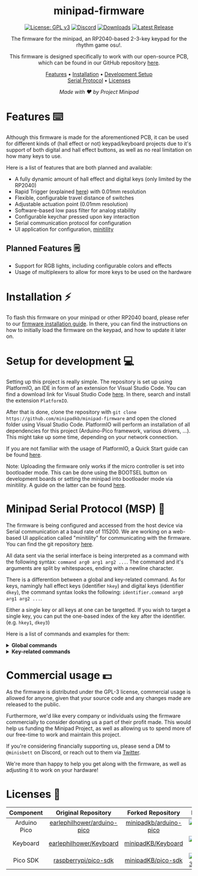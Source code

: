 <div align="center">

# minipad-firmware

[![License: GPL v3](https://img.shields.io/badge/License-GPLv3-blue.svg)](https://www.gnu.org/licenses/gpl-3.0)
[![Discord](https://img.shields.io/discord/1056311828344483840?label=discord&color=7289da)](https://discord.gg/minipad)
[![Downloads](https://img.shields.io/github/downloads/minipadkb/minipad-firmware/total)](https://github.com/minipadKB/minipad-firmware/releases/latest)
[![Latest Release](https://img.shields.io/github/v/release/minipadkb/minipad-firmware?color=dd00dd)](https://github.com/minipadKB/minipad-firmware/releases/latest)

The firmware for the minipad, an RP2040-based 2-3-key keypad for the rhythm game osu!.

This firmware is designed specifically to work with our open-source PCB,</br>
which can be found in our GitHub repository [here](https://github.com/minipadkb/minipad).

[Features](#features-%EF%B8%8F) • [Installation](#installation-) • [Development Setup](#setup-for-development-)</br>
[Serial Protocol](#minipad-serial-protocol-msp-) • [Licenses](#licenses-)
</div>

<div align="center">
<i>Made with ❤️ by Project Minipad</i>
</div>

# Features ⌨️

Although this firmware is made for the aforementioned PCB, it can be used for different kinds of (hall effect or not) keypad/keyboard projects due to it's support of both digital and hall effect buttons, as well as no real limitation on how many keys to use.

Here is a list of features that are both planned and available:
- A fully dynamic amount of hall effect and digital keys (only limited by the RP2040)
- Rapid Trigger (explained [here](https://github.com/minipadKB/minipad-firmware/blob/master/src/handlers/keypad_handler.cpp#L13)) with 0.01mm resolution
- Flexible, configurable travel distance of switches
- Adjustable actuation point (0.01mm resolution)
- Software-based low pass filter for analog stability
- Configurable keychar pressed upon key interaction
- Serial communication protocol for configuration
- UI application for configuration, [minitility](https://github.com/minipadkb/minitility)

Planned Features 🗒️
-
- Support for RGB lights, including configurable colors and effects
- Usage of multiplexers to allow for more keys to be used on the hardware

# Installation ⚡

To flash this firmware on your minipad or other RP2040 board, please refer to our [firmware installation guide](https://minipad.minii.moe/docs/minipad/install-firmware). In there, you can find the instructions on how to initially load the firmware on the keypad, and how to update it later on.

# Setup for development 💻

Setting up this project is really simple. The repository is set up using PlatformIO, an IDE in form of an extension for Visual Studio Code.
You can find a download link for Visual Studio Code [here](https://code.visualstudio.com/). In there, search and install the extension `PlatformIO`.

After that is done, clone the repository with `git clone https://github.com/minipadkb/minipad-firmware` and open the cloned folder using Visual Studio Code. PlatformIO will perform an installation of all dependencies for this project (Arduino-Pico framework, various drivers, ...). This might take up some time, depending on your network connection.

If you are not familiar with the usage of PlatformIO, a Quick Start guide can be found [here](https://docs.platformio.org/en/stable/integration/ide/vscode.html).

Note: Uploading the firmware only works if the micro controller is set into bootloader mode. This can be done using the BOOTSEL button on development boards or setting the minipad into bootloader mode via minitility. A guide on the latter can be found [here](https://minipad.minii.moe/docs/minitility/get-started).

# Minipad Serial Protocol (MSP) 🔗

The firmware is being configured and accessed from the host device via Serial communication at a baud rate of 115200.
We are working on a web-based UI application called "minitility" for communicating with the firmware. You can find the git repository [here](https://github.com/minipadkb/minitility).

All data sent via the serial interface is being interpreted as a command with the following syntax:
`command arg0 arg1 arg2 ...`. The command and it's arguments are split by whitespaces, ending with a newline character.

There is a differention between a global and key-related command. As for keys, namingly hall effect keys (identifier `hkey`) and digital keys (identifier `dkey`), the command syntax looks the following: `identifier.command arg0 arg1 arg2 ...`.

Either a single key or all keys at one can be targetted. If you wish to target a single key, you can put the one-based index of the key after the identifier. (e.g. `hkey1`, `dkey3`)

Here is a list of commands and examples for them:

<details>
<summary><b>Global commands</b></summary>

*Command*: `boot`</br>
*Syntax*: `boot`</br>
*Example*: `boot`</br>
*Description*: Sets the device into bootloader mode.

*Command*: `save`</br>
*Syntax*: `save`</br>
*Example*: `save`</br>
*Description*: Writes the current configuration of the keypad to the EEPROM.

*Command*: `get`</br>
*Syntax*: `get`</br>
*Example*: `get`</br>
*Description*: Returns the configuration of the keypad, in the `GET key=value` format.

*Command*: `name`</br>
*Syntax*: `name <string>`</br>
*Example*: `name mini's minipad`</br>
*Description*: Sets the name of the minipad, used to distinguish different devices visually.

*Command*: `out`</br>
*Syntax*: `out <bool>`</br>
*Example*: `out true`, `out 0`</br>
*Description*: Enables/Disables the output mode. The output mode writes the sensor values to the serial monitor, allowing them to be read by software on the host device.

*Command*: `echo` (debug-exclusive)</br>
*Syntax*: `echo <string>`</br>
*Example*: `echo I am a string.`</br>
*Description*: Echoes the specified string, used for development purposes.

</details>

<details>
<summary><b>Key-related commands</b></summary>

*Command*: `hkey.rt`</br>
*Syntax*: `hkey.rt <bool>`</br>
*Example*: `hkey.rt 1`</br>
*Description*: Enables/Disables Rapid Trigger functionality on the specified key(s).

*Command*: `hkey.crt`</br>
*Syntax*: `hkey.crt <bool>`</br>
*Example*: `hkey.crt false`</br>
*Description*: Enables/Disables Continuous Rapid trigger functionality on the specified key(s).

*Command*: `hkey.rtus`</br>
*Syntax*: `hkey.rtus <uint16>`</br>
*Example*: `hkey.rtus 45`</br>
*Description*: Sets the sensitivity for an upwards movement on the Rapid Trigger feature. The unit of the value is 0.01mm.

*Command*: `hkey.rtds`</br>
*Syntax*: `hkey.rtds <uint16>`</br>
*Example*: `hkey.rtds 10`</br>
*Description*: Sets the sensitivity for a downwards movement on the Rapid Trigger feature. The unit of the value is 0.01mm.

*Command*: `hkey.lh`</br>
*Syntax*: `hkey.lh <uint16>`</br>
*Example*: `hkey.lh 250`</br>
*Description*: Sets the lower hysteresis for the actuation point below which the key is being pressed. The unit of the value is 0.01mm.

*Command*: `hkey.uh`</br>
*Syntax*: `hkey.uh <uint16>`</br>
*Example*: `hkey.uh 320`</br>
*Description*: Sets the upper hysteresis for the actuation point above which the key is no longer being pressed. The unit of the value is 0.01mm.

*Command*: `hkey.char`, `dkey.char`</br>
*Syntax*: `?key.char <uint8>`</br>
*Example*: `dkey.char 97`</br>
*Description*: Sets the character pressed when the specified key(s) is/are pressed down. The value is the ASCII number of the character. Only lower-case a-z is supported.

*Command*: `hkey.hid`, `dkey.hid`</br>
*Syntax*: `?key.hid <bool>`</br>
*Example*: `dkey.hid false`</br>
*Description*: Enables/Disables the HID output (meaning whether the key signal is sent to the host device) on the specified key(s).

</details>

# Commercial usage 💵

As the firmware is distributed under the GPL-3 license, commercial usage is allowed for anyone, given that your source code and any changes made are released to the public.

Furthermore, we'd like every company or individuals using the firmware commercially to consider donating us a part of their profit made. This would help us funding the Minipad Project, as well as allowing us to spend more of our free-time to work and maintain this project.

If you're considering financially supporting us, please send a DM to `@minisbett` on Discord, or reach out to them via [Twitter](https://twitter.com/minisbett).

We're more than happy to help you get along with the firmware, as well as adjusting it to work on your hardware!

# Licenses 🔑

| Component | Original Repository | Forked Repository | License |
|:-------:|:-------------------:|:-----------------:|:-------:|
| Arduino Pico | [earlephilhower/arduino-pico](https://github.com/earlephilhower/arduino-pico) | [minipadkb/arduino-pico](https://github.com/minipadkb/arduino-pico) | [![LGPLv2.1](https://img.shields.io/badge/License-LGPL%20v2.1-blue.svg)](https://github.com/minipadKB/arduino-pico/blob/master/LICENSE) |
| Keyboard | [earlephilhower/Keyboard](https://github.com/earlephilhower/Keyboard) | [minipadKB/Keyboard](https://github.com/minipadKB/Keyboard) | [![LGPLv3.0](https://img.shields.io/badge/License-LGPL%20v3.0-blue.svg)](https://github.com/minipadKB/Keyboard/blob/master/LICENSE) |
| Pico SDK | [raspberrypi/pico-sdk](https://github.com/raspberrypi/pico-sdk) | [minipadKB/pico-sdk](https://github.com/minipadKB/pico-sdk) | [![BSD-3-Clause](https://img.shields.io/badge/License-BSD%203--Clause-blue.svg)](https://github.com/minipadKB/pico-sdk/blob/master/LICENSE.TXT) |
